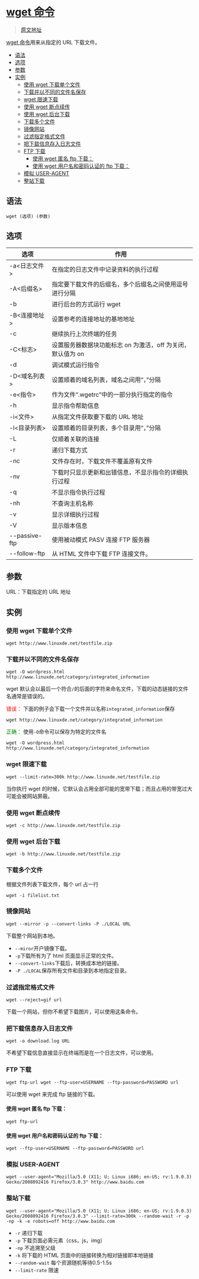 # [wget 命令](http://man.linuxde.net/wget)

> [原文地址](https://github.com/hua03/blog/blob/master/blog/笔记/linux之wget命令.md)

[wget 命令](http://man.linuxde.net/wget)用来从指定的 URL 下载文件。

<!-- TOC depthFrom:2 -->

- [语法](#语法)
- [选项](#选项)
- [参数](#参数)
- [实例](#实例)
  - [使用 wget 下载单个文件](#使用-wget-下载单个文件)
  - [下载并以不同的文件名保存](#下载并以不同的文件名保存)
  - [wget 限速下载](#wget-限速下载)
  - [使用 wget 断点续传](#使用-wget-断点续传)
  - [使用 wget 后台下载](#使用-wget-后台下载)
  - [下载多个文件](#下载多个文件)
  - [镜像网站](#镜像网站)
  - [过滤指定格式文件](#过滤指定格式文件)
  - [把下载信息存入日志文件](#把下载信息存入日志文件)
  - [FTP 下载](#ftp-下载)
    - [使用 wget 匿名 ftp 下载：](#使用-wget-匿名-ftp-下载)
    - [使用 wget 用户名和密码认证的 ftp 下载：](#使用-wget-用户名和密码认证的-ftp-下载)
  - [模拟 USER-AGENT](#模拟-user-agent)
  - [整站下载](#整站下载)

<!-- /TOC -->

## 语法

```
wget (选项) (参数)
```

## 选项

|     选项      |                            作用                             |
| ------------- | ----------------------------------------------------------- |
| -a<日志文件>  | 在指定的日志文件中记录资料的执行过程                        |
| -A<后缀名>    | 指定要下载文件的后缀名，多个后缀名之间使用逗号进行分隔      |
| -b            | 进行后台的方式运行 wget                                     |
| -B<连接地址>  | 设置参考的连接地址的基地地址                                |
| -c            | 继续执行上次终端的任务                                      |
| -C<标志>      | 设置服务器数据块功能标志 on 为激活，off 为关闭，默认值为 on |
| -d            | 调试模式运行指令                                            |
| -D<域名列表>  | 设置顺着的域名列表，域名之间用“，”分隔                      |
| -e<指令>      | 作为文件“.wgetrc”中的一部分执行指定的指令                   |
| -h            | 显示指令帮助信息                                            |
| -i<文件>      | 从指定文件获取要下载的 URL 地址                             |
| -l<目录列表>  | 设置顺着的目录列表，多个目录用“，”分隔                      |
| -L            | 仅顺着关联的连接                                            |
| -r            | 递归下载方式                                                |
| -nc           | 文件存在时，下载文件不覆盖原有文件                          |
| -nv           | 下载时只显示更新和出错信息，不显示指令的详细执行过程        |
| -q            | 不显示指令执行过程                                          |
| -nh           | 不查询主机名称                                              |
| -v            | 显示详细执行过程                                            |
| -V            | 显示版本信息                                                |
| --passive-ftp | 使用被动模式 PASV 连接 FTP 服务器                           |
| --follow-ftp  | 从 HTML 文件中下载 FTP 连接文件。                           |

## 参数

URL：下载指定的 URL 地址

## 实例

### 使用 wget 下载单个文件

```
wget http://www.linuxde.net/testfile.zip
```

### 下载并以不同的文件名保存

```
wget -O wordpress.html http://www.linuxde.net/category/integrated_information
```

wget 默认会以最后一个符合`/`的后面的字符来命名文件，下载的动态链接的文件名通常是错误的。

<span style="color:red">错误：</span> 下面的例子会下载一个文件并以名称`integrated_information`保存

```
wget http://www.linuxde.net/category/integrated_information
```

<span style="color:green">正确：</span> 使用`-O`命令可以保存为特定的文件名

```
wget -O wordpress.html http://www.linuxde.net/category/integrated_information
```

### wget 限速下载

```
wget --limit-rate=300k http://www.linuxde.net/testfile.zip
```

当你执行 wget 的时候，它默认会占用全部可能的宽带下载；而且占用的带宽过大可能会被网站屏蔽。

### 使用 wget 断点续传

```
wget -c http://www.linuxde.net/testfile.zip
```

### 使用 wget 后台下载

```
wget -b http://www.linuxde.net/testfile.zip
```

### 下载多个文件

根据文件列表下载文件，每个 url 占一行

```
wget -i filelist.txt
```

### 镜像网站

```
wget --mirror -p --convert-links -P ./LOCAL URL
```

下载整个网站到本地。

* `--miror`开户镜像下载。
* `-p`下载所有为了 html 页面显示正常的文件。
* `--convert-links`下载后，转换成本地的链接。
* `-P ./LOCAL`保存所有文件和目录到本地指定目录。

### 过滤指定格式文件

```
wget --reject=gif url
```

下载一个网站，但你不希望下载图片，可以使用这条命令。

### 把下载信息存入日志文件

```
wget -o download.log URL
```

不希望下载信息直接显示在终端而是在一个日志文件，可以使用。

### FTP 下载

```
wget ftp-url wget --ftp-user=USERNAME --ftp-password=PASSWORD url
```

可以使用 wget 来完成 ftp 链接的下载。

#### 使用 wget 匿名 ftp 下载：

```
wget ftp-url
```

#### 使用 wget 用户名和密码认证的 ftp 下载：

```
wget --ftp-user=USERNAME --ftp-password=PASSWORD url
```

### 模拟 USER-AGENT

```
wget --user-agent="Mozilla/5.0 (X11; U; Linux i686; en-US; rv:1.9.0.3) Gecko/2008092416 Firefox/3.0.3" http://www.baidu.com
```

### 整站下载

```shell
wget --user-agent="Mozilla/5.0 (X11; U; Linux i686; en-US; rv:1.9.0.3) Gecko/2008092416 Firefox/3.0.3" --limit-rate=300k --random-wait -r -p -np -k -e robots=off http://www.baidu.com
```

* `-r` 递归下载
* `-p` 下载页面必需元素（css，js，img）
* `-np` 不追溯至父级
* `-k` 将下载的 HTML 页面中的链接转换为相对链接即本地链接
* `--random-wait` 每个资源随机等待0.5-1.5s
* `--limit-rate` 限速
